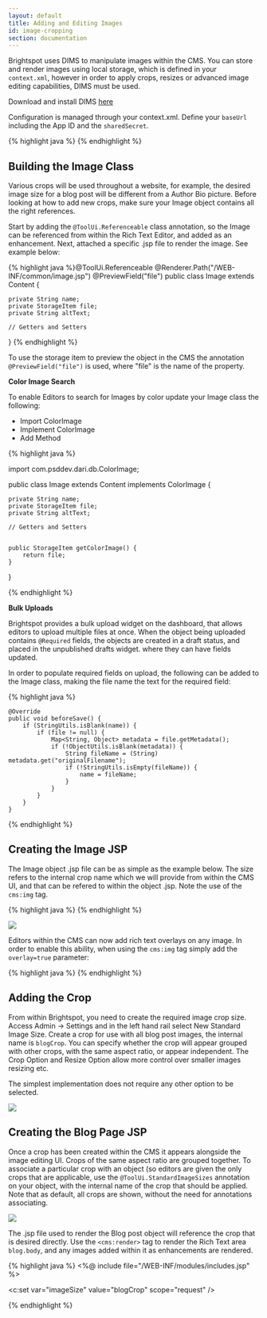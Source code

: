 ```yaml
---
layout: default
title: Adding and Editing Images
id: image-cropping
section: documentation
---
```


<div markdown="1" class="span12">

Brightspot uses DIMS to manipulate images within the CMS. You can store and render images using local storage, which is defined in your `context.xml`, however in order to apply crops, resizes or advanced image editing capabilities, DIMS must be used.

Download and install DIMS [here](https://github.com/beetlebugorg/mod_dims)

Configuration is managed through your context.xml. Define your `baseUrl` including the App ID and the `sharedSecret`.

<div class="highlight">{% highlight java %}
<!-- DIMs -->
<Environment name="dari/defaultImageEditor" override="false" type="java.lang.String" value="dims" />
<Environment name="dari/imageEditor/dims/class" override="false" type="java.lang.String" value="com.psddev.dari.util.DimsImageEditor" />
<Environment name="dari/imageEditor/dims/baseUrl" override="false" type="java.lang.String" value="http://example.com/dims4/APP_ID" />
<Environment name="dari/imageEditor/dims/sharedSecret" override="false" type="java.lang.String" value="S3cret_H3re" />
<Environment name="dari/imageEditor/dims/quality" override="false" type="java.lang.Integer" value="90" />
{% endhighlight %}</div>

## Building the Image Class

Various crops will be used throughout a website, for example, the desired image size for a blog post will be different from a Author Bio picture. Before looking at how to add new crops, make sure your Image object contains all the right references.

Start by adding the `@ToolUi.Referenceable` class annotation, so the Image can be referenced from within the Rich Text Editor, and added as an enhancement. Next, attached a specific .jsp file to render the image. See example below:

<div class="highlight">{% highlight java %}@ToolUi.Referenceable
@Renderer.Path("/WEB-INF/common/image.jsp")
@PreviewField("file")
public class Image extends Content {

	private String name;
	private StorageItem file;
	private String altText;

	// Getters and Setters
}
{% endhighlight %}</div>

To use the storage item to preview the object in the CMS the annotation `@PreviewField("file")` is used, where "file" is the name of the property.

**Color Image Search**

To enable Editors to search for Images by color update your Image class the following:

- Import ColorImage
- Implement ColorImage
- Add Method

<div class="highlight">
{% highlight java %}

import com.psddev.dari.db.ColorImage;

public class Image extends Content implements ColorImage {

	private String name;
	private StorageItem file;
	private String altText;

	// Getters and Setters
 

	public StorageItem getColorImage() {
		return file;
	} 
}

{% endhighlight %}
</div>


**Bulk Uploads**

Brightspot provides a bulk upload widget on the dashboard, that allows editors to upload multiple files at once. When the object being uploaded contains `@Required` fields, the objects are created in a draft status, and placed in the unpublished drafts widget. where they can have fields updated.

In order to populate required fields on upload, the following can be added to the Image class, making the file name the text for the required field:

<div class="highlight">
{% highlight java %}

    @Override
    public void beforeSave() {
        if (StringUtils.isBlank(name)) {
            if (file != null) {
                Map<String, Object> metadata = file.getMetadata();
                if (!ObjectUtils.isBlank(metadata)) {
                    String fileName = (String) metadata.get("originalFilename");
                    if (!StringUtils.isEmpty(fileName)) {
                        name = fileName;
                    }
                }
            }
        }
    }
{% endhighlight %}
</div>


## Creating the Image JSP

The Image object .jsp file can be as simple as the example below. The size refers to the internal crop name which we will provide from within the CMS UI, and that can be refered to within the object .jsp. Note the use of the `cms:img` tag.

<div class="highlight">{% highlight java %}
<cms:img src="${content}" size="${imageSize}" alt="${content.altText}" />
{% endhighlight %}</div>

![](http://docs.brightspot.s3.amazonaws.com/image-editing-crop.png)

Editors within the CMS can now add rich text overlays on any image. In order to enable this ability, when using the `cms:img` tag simply add the `overlay=true` parameter:

<div class="highlight">{% highlight java %}
<cms:img src="${content.leadImage}" size="productLeadImage" overlay="true" />
{% endhighlight %}</div>

## Adding the Crop

From within Brightspot, you need to create the required image crop size. Access Admin -> Settings and in the left hand rail select New Standard Image Size. Create a crop for use with all blog post images, the internal name is `blogCrop`. You can specify whether the crop will appear grouped with other crops, with the same aspect ratio, or appear independent. The Crop Option and Resize Option allow more control over smaller images resizing etc. 

The simplest implementation does not require any other option to be selected.

![](http://docs.Brightspot.s3.amazonaws.com/new-crop.png)


## Creating the Blog Page JSP

Once a crop has been created within the CMS it appears alongside the image editing UI. Crops of the same aspect ratio are grouped together. To associate a particular crop with an object (so editors are given the only crops that are applicable, use the `@ToolUi.StandardImageSizes` annotation on your object, with the internal name of the crop that should be applied. Note that as default, all crops are shown, without the need for annotations associating.

![](http://docs.brightspot.s3.amazonaws.com/image_crop_ui_2.1.png)

The .jsp file used to render the Blog post object will reference the crop that is desired directly. Use the `<cms:render>` tag to render the Rich Text area `blog.body`, and any images added within it as enhancements are rendered.

<div class="highlight">{% highlight java %}
<%@ include file="/WEB-INF/modules/includes.jsp" %>

<c:set var="imageSize" value="blogCrop" scope="request" />

<div>
<cms:render value="${blog.body}" />
</div>
{% endhighlight %}</div>